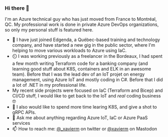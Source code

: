 ### Hi there 👋

I'm an Azure technical guy who has just moved from France to Montréal, QC. My professional work is done in private Azure DevOps organizations, so only my personal stuff is featured here.

- 🏢 I have just joined Edgenda, a Québec-based training and technology company, and have started a new gig in the public sector, where I'm helping to move various workloads to Azure using IaC.
- ⏲️ I was working previously as a freelancer in the Bordeaux, I had spent a few month writing Terraform code for a banking company (and learning good stuff about K8S, containers and ELK in an awesome team). Before that I was the lead dev of an IoT projet on energy management, using Azure IoT and mostly coding in C#. Before that I did a lot of .NET in my professional life.
- My recent side projects were focused on IaC (Terraform and Bicep) and CI/CD stuff, I would like to get back to the IoT and _real_ coding business 🤓
- 🌱 I also would like to spend more time learing K8S, and give a shot to gRPC APIs.
- 💬 Ask me about anything regarding Azure IoT, IaC or Azure PaaS services
- 📫 How to reach me: [@_xavierm](https://twitter.com/_xavierm) on twitter or <a rel="me" href="https://hachyderm.io/@xavierm">@xavierm</a> on Mastodon
